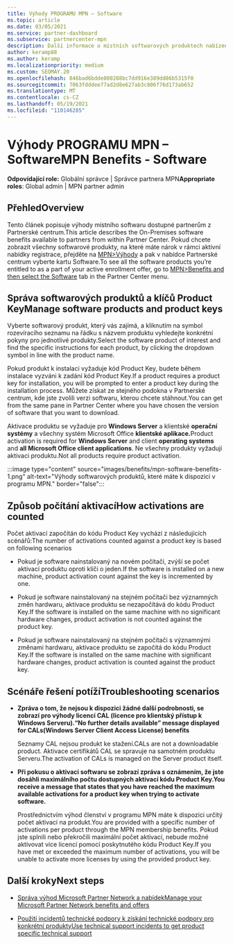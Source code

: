```yaml
---
title: Výhody PROGRAMU MPN – Software
ms.topic: article
ms.date: 03/05/2021
ms.service: partner-dashboard
ms.subservice: partnercenter-mpn
description: Další informace o místních softwarových produktech nabízených jako Microsoft Partner Network (MPN)
author: keramp88
ms.author: keramp
ms.localizationpriority: medium
ms.custom: SEOMAY.20
ms.openlocfilehash: 846bad6bdde080288bc7dd916e389dd86b5315f0
ms.sourcegitcommit: 7063fdddee77ad2d8e627ab3c806f76d173ab652
ms.translationtype: MT
ms.contentlocale: cs-CZ
ms.lasthandoff: 05/19/2021
ms.locfileid: "110146285"
---
```

# <a name="mpn-benefits---software"></a><span data-ttu-id="166ba-103">Výhody PROGRAMU MPN – Software</span><span class="sxs-lookup"><span data-stu-id="166ba-103">MPN Benefits - Software</span></span>

<span data-ttu-id="166ba-104">**Odpovídající role:** Globální správce | Správce partnera MPN</span><span class="sxs-lookup"><span data-stu-id="166ba-104">**Appropriate roles**: Global admin | MPN partner admin</span></span>

## <a name="overview"></a><span data-ttu-id="166ba-105">Přehled</span><span class="sxs-lookup"><span data-stu-id="166ba-105">Overview</span></span>

<span data-ttu-id="166ba-106">Tento článek popisuje výhody místního softwaru dostupné partnerům z Partnerské centrum.</span><span class="sxs-lookup"><span data-stu-id="166ba-106">This article describes the On-Premises software benefits available to partners from within Partner Center.</span></span> <span data-ttu-id="166ba-107">Pokud chcete zobrazit všechny softwarové produkty, na které máte nárok v rámci aktivní nabídky registrace, přejděte na  [MPN>Výhody](https://partner.microsoft.com/dashboard/mpn/membership/benefits/software) a pak v nabídce Partnerské centrum vyberte kartu Software.</span><span class="sxs-lookup"><span data-stu-id="166ba-107">To see all the software products you’re entitled to as a part of your active enrollment offer, go to  [MPN>Benefits and then select the Software](https://partner.microsoft.com/dashboard/mpn/membership/benefits/software) tab in the Partner Center menu.</span></span>  

## <a name="manage-software-products-and-product-keys"></a><span data-ttu-id="166ba-108">Správa softwarových produktů a klíčů Product Key</span><span class="sxs-lookup"><span data-stu-id="166ba-108">Manage software products and product keys</span></span>

<span data-ttu-id="166ba-109">Vyberte softwarový produkt, který vás zajímá, a kliknutím na symbol rozevíracího seznamu na řádku s názvem produktu vyhledejte konkrétní pokyny pro jednotlivé produkty.</span><span class="sxs-lookup"><span data-stu-id="166ba-109">Select the software product of  interest and find the specific instructions for each product, by clicking the dropdown symbol in line with the product name.</span></span>

<span data-ttu-id="166ba-110">Pokud produkt k instalaci vyžaduje kód Product Key, budete během instalace vyzváni k zadání kód Product Key.</span><span class="sxs-lookup"><span data-stu-id="166ba-110">If a product requires a product key for installation, you will be prompted to enter a product key during the installation process.</span></span> <span data-ttu-id="166ba-111">Můžete získat ze stejného podokna v Partnerské centrum, kde jste zvolili verzi softwaru, kterou chcete stáhnout.</span><span class="sxs-lookup"><span data-stu-id="166ba-111">You can get from the same pane in Partner Center where you have chosen the version of software that you want to download.</span></span>

<span data-ttu-id="166ba-112">Aktivace produktu se vyžaduje pro **Windows Server** a klientské **operační systémy** a všechny systém Microsoft Office **klientské aplikace.**</span><span class="sxs-lookup"><span data-stu-id="166ba-112">Product activation is required for **Windows Server** and client **operating systems** and **all Microsoft Office client applications**.</span></span> <span data-ttu-id="166ba-113">Ne všechny produkty vyžadují aktivaci produktu.</span><span class="sxs-lookup"><span data-stu-id="166ba-113">Not all products require product activation.</span></span>

:::image type="content" source="images/benefits/mpn-software-benefits-1.png" alt-text="Výhody softwarových produktů, které máte k dispozici v programu MPN." border="false":::

## <a name="how-activations-are-counted"></a><span data-ttu-id="166ba-115">Způsob počítání aktivací</span><span class="sxs-lookup"><span data-stu-id="166ba-115">How activations are counted</span></span>

<span data-ttu-id="166ba-116">Počet aktivací započítán do kódu Product Key vychází z následujících scénářů:</span><span class="sxs-lookup"><span data-stu-id="166ba-116">The number of activations counted against a product key is based on following scenarios</span></span>

- <span data-ttu-id="166ba-117">Pokud je software nainstalovaný na novém počítači, zvýší se počet aktivací produktu oproti klíči o jeden.</span><span class="sxs-lookup"><span data-stu-id="166ba-117">If the software is installed on a new machine, product activation count against the key is incremented by one.</span></span>
 
- <span data-ttu-id="166ba-118">Pokud je software nainstalovaný na stejném počítači bez významných změn hardwaru, aktivace produktu se nezapočítává do kódu Product Key.</span><span class="sxs-lookup"><span data-stu-id="166ba-118">If the software is installed on the same machine with no significant hardware changes, product activation is not counted against the product key.</span></span>

- <span data-ttu-id="166ba-119">Pokud je software nainstalovaný na stejném počítači s významnými změnami hardwaru, aktivace produktu se započítá do kódu Product Key.</span><span class="sxs-lookup"><span data-stu-id="166ba-119">If the software is installed on the same machine with significant hardware changes, product activation is counted against the product key.</span></span>

## <a name="troubleshooting-scenarios"></a><span data-ttu-id="166ba-120">Scénáře řešení potíží</span><span class="sxs-lookup"><span data-stu-id="166ba-120">Troubleshooting scenarios</span></span>

- <span data-ttu-id="166ba-121">**Zpráva o tom, že nejsou k dispozici žádné další podrobnosti, se zobrazí pro výhody licencí CAL (licence pro klientský přístup k Windows Serveru).**</span><span class="sxs-lookup"><span data-stu-id="166ba-121">**“No further details available” message displayed for CALs(Windows Server Client Access License) benefits**</span></span>

    <span data-ttu-id="166ba-122">Seznamy CAL nejsou produkt ke stažení.</span><span class="sxs-lookup"><span data-stu-id="166ba-122">CALs are not a downloadable product.</span></span> <span data-ttu-id="166ba-123">Aktivace certifikátů CAL se spravuje na samotném produktu Serveru.</span><span class="sxs-lookup"><span data-stu-id="166ba-123">The activation of CALs is managed on the Server product itself.</span></span>

- <span data-ttu-id="166ba-124">**Při pokusu o aktivaci softwaru se zobrazí zpráva s oznámením, že jste dosáhli maximálního počtu dostupných aktivací kódu Product Key.**</span><span class="sxs-lookup"><span data-stu-id="166ba-124">**You receive a message that states that you have reached the maximum available activations for a product key when trying to activate software.**</span></span>

    <span data-ttu-id="166ba-125">Prostřednictvím výhod členství v programu MPN máte k dispozici určitý počet aktivací na produkt.</span><span class="sxs-lookup"><span data-stu-id="166ba-125">You are provided with a specific number of activations per product through the MPN membership benefits.</span></span> <span data-ttu-id="166ba-126">Pokud jste splnili nebo překročili maximální počet aktivací, nebude možné aktivovat více licencí pomocí poskytnutého kódu Product Key.</span><span class="sxs-lookup"><span data-stu-id="166ba-126">If you have met or exceeded the maximum number of activations, you will be unable to activate more licenses by using the provided product key.</span></span>


 ## <a name="next-steps"></a><span data-ttu-id="166ba-127">Další kroky</span><span class="sxs-lookup"><span data-stu-id="166ba-127">Next steps</span></span>

- [<span data-ttu-id="166ba-128">Správa výhod Microsoft Partner Network a nabídek</span><span class="sxs-lookup"><span data-stu-id="166ba-128">Manage your Microsoft Partner Network benefits and offers</span></span>](manage-your-partner-network-benefits.md)

- [<span data-ttu-id="166ba-129">Použití incidentů technické podpory k získání technické podpory pro konkrétní produkty</span><span class="sxs-lookup"><span data-stu-id="166ba-129">Use technical support incidents to get product specific technical support</span></span>](mpn-benefits-technical-support.md)



